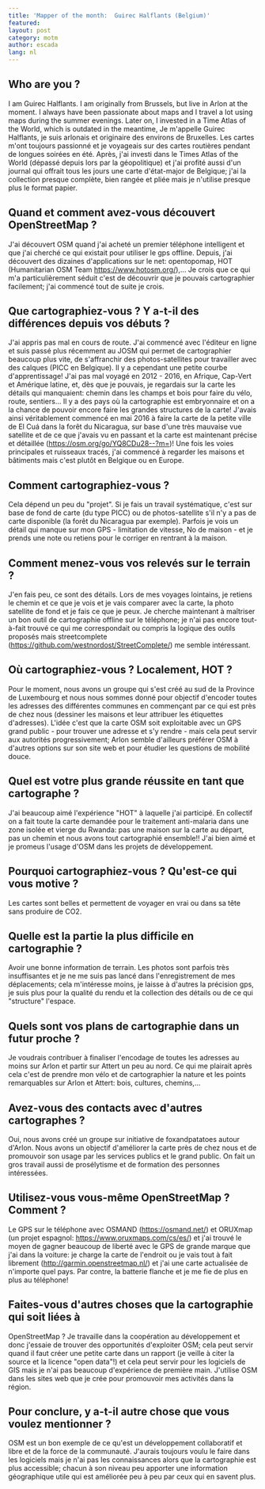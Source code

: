 ```yaml
---
title: 'Mapper of the month:  Guirec Halflants (Belgium)'
featured: 
layout: post
category: motm
author: escada
lang: nl
---
```


## Who are you ?
I am Guirec Halflants. I am originally from Brussels, but live in Arlon at the moment.
I always have been passionate about maps and I travel a lot using maps during the summer evenings. Later on, I invested in a Time Atlas of the World, which is outdated in the meantime,
Je m'appelle Guirec Halflants, je suis arlonais et originaire des environs de Bruxelles.
Les cartes m'ont toujours passionné et je voyageais sur des cartes routières pendant de longues soirées en été. Après, j'ai investi dans le Times Atlas of the World (dépassé depuis lors par la géopolitique) et j'ai profité aussi d'un journal qui offrait tous les jours une carte d'état-major de Belgique; j'ai la collection presque complète, bien rangée et pliée mais je n'utilise presque plus le format papier.

## Quand et comment avez-vous découvert OpenStreetMap ?
J'ai découvert OSM quand j'ai acheté un premier téléphone intelligent et que j'ai cherché ce qui existait pour utiliser le gps offline. Depuis, j'ai découvert des dizaines d'applications sur le net: opentopomap, HOT (Humanitarian OSM Team https://www.hotosm.org/),... 
Je crois que ce qui m'a particulièrement séduit c'est de découvrir que je pouvais cartographier facilement; j'ai commencé tout de suite je crois.

## Que cartographiez-vous ? Y a-t-il des différences depuis vos débuts ?
J'ai appris pas mal en cours de route. J'ai commencé avec l'éditeur en ligne et suis passé plus récemment au JOSM qui permet de cartographier beaucoup plus vite, de s'affranchir des photos-satellites pour travailler avec des calques (PICC en Belgique). Il y a cependant une petite courbe d'apprentissage!
J'ai pas mal voyagé en 2012 - 2016, en Afrique, Cap-Vert et Amérique latine, et, dès que je pouvais, je regardais sur la carte les détails qui manquaient: chemin dans les champs et bois pour faire du vélo, route, sentiers... Il y a des pays où la cartographie est embryonnaire et on a la chance de pouvoir encore faire les grandes structures de la carte!
J'avais ainsi véritablement commencé en mai 2016 à faire la carte de la petite ville de El Cuá dans la forêt du Nicaragua, sur base d'une très mauvaise vue satellite et de ce que j'avais vu en passant et la carte est maintenant précise et détaillée (https://osm.org/go/YQ8CDu28--?m=)!
Une fois les voies principales et ruisseaux tracés, j'ai commencé à regarder les maisons et bâtiments mais c'est plutôt en Belgique ou en Europe.

## Comment cartographiez-vous ?
Cela dépend un peu du "projet". Si je fais un travail systématique, c'est sur base de fond de carte (du type PICC) ou de photos-satellite s'il n'y a pas de carte disponible (la forêt du Nicaragua par exemple). 
Parfois je vois un détail qui manque sur mon GPS - limitation de vitesse, No de maison - et je prends une note ou retiens pour le corriger en rentrant à la maison.

## Comment menez-vous vos relevés sur le terrain ?
J'en fais peu, ce sont des détails. Lors de mes voyages lointains, je retiens le chemin et ce que je vois et je vais comparer avec la carte, la photo satellite de fond et je fais ce que je peux. 
Je cherche maintenant à maîtriser un bon outil de cartographie offline sur le téléphone; je n'ai pas encore tout-à-fait trouvé ce qui me correspondait ou compris la logique des outils proposés mais streetcomplete (https://github.com/westnordost/StreetComplete/) me semble intéressant.

## Où cartographiez-vous ? Localement, HOT ?
Pour le moment, nous avons un groupe qui s'est créé au sud de la Province de Luxembourg et nous nous sommes donné pour objectif d'encoder toutes les adresses des différentes communes en commençant par ce qui est près de chez nous (dessiner les maisons et leur attribuer les étiquettes d'adresses). L'idée c'est que la carte OSM soit exploitable avec un GPS grand public - pour trouver une adresse et s'y rendre - mais cela peut servir aux autorités progressivement; Arlon semble d'ailleurs préférer OSM à d'autres options sur son site web et pour étudier les questions de mobilité douce.  

## Quel est votre plus grande réussite en tant que cartographe ?
J'ai beaucoup aimé l'expérience "HOT" à laquelle j'ai participé. En collectif on a fait toute la carte demandée pour le traitement anti-malaria dans une zone isolée et vierge du Rwanda: pas une maison sur la carte au départ, pas un chemin et nous avons tout cartographié ensemble!! J'ai bien aimé et je promeus l'usage d'OSM dans les projets de développement.

## Pourquoi cartographiez-vous ? Qu'est-ce qui vous motive ?
Les cartes sont belles et permettent de voyager en vrai ou dans sa tête sans produire de CO2.

## Quelle est la partie la plus difficile en cartographie ?
Avoir une bonne information de terrain. Les photos sont parfois très insuffisantes et je ne me suis pas lancé dans l'enregistrement de mes déplacements; cela m'intéresse moins, je laisse à d'autres la précision gps, je suis plus pour la qualité du rendu et la collection des détails ou de ce qui "structure" l'espace.

## Quels sont vos plans de cartographie dans un futur proche ?
Je voudrais contribuer à finaliser l'encodage de toutes les adresses au moins sur Arlon et partir sur Attert un peu au nord. 
Ce qui me plairait après cela c'est de prendre mon vélo et de cartographier la nature et les points remarquables sur Arlon et Attert: bois, cultures, chemins,...

## Avez-vous des contacts avec d'autres cartographes ?
Oui, nous avons créé un groupe sur initiative de foxandpatatoes autour d'Arlon. Nous avons un objectif d'améliorer la carte près de chez nous et de promouvoir son usage par les services publics et le grand public. On fait un gros travail aussi de prosélytisme et de formation des personnes intéressées.

## Utilisez-vous vous-même OpenStreetMap ? Comment ?
Le GPS sur le téléphone avec OSMAND (https://osmand.net/) et ORUXmap (un projet espagnol: https://www.oruxmaps.com/cs/es/) et j'ai trouvé le moyen de gagner beaucoup de liberté avec le GPS de grande marque que j'ai dans la voiture: je charge la carte de l'endroit ou je vais tout à fait librement (http://garmin.openstreetmap.nl/) et j'ai une carte actualisée de n'importe quel pays. Par contre, la batterie flanche et je me fie de plus en plus au téléphone! 

## Faites-vous d'autres choses que la cartographie qui soit liées à
OpenStreetMap ?
Je travaille dans la coopération au développement et donc j'essaie de trouver des opportunités d'exploiter OSM; cela peut servir quand il faut créer une petite carte dans un rapport (je veille à citer la source et la licence "open data"!) et cela peut servir pour les logiciels de GIS mais je n'ai pas beaucoup d'expérience de première main. 
J'utilise OSM dans les sites web que je crée pour promouvoir mes activités dans la région.

## Pour conclure, y a-t-il autre chose que vous voulez mentionner ?
OSM est un bon exemple de ce qu'est un développement collaboratif et libre et de la force de la communauté. J'aurais toujours voulu le faire dans les logiciels mais je n'ai pas les connaissances alors que la cartographie est plus accessible; chacun à son niveau peu apporter une information géographique utile qui est améliorée peu à peu par ceux qui en savent plus.
